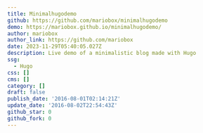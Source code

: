 ```yaml
---
title: Minimalhugodemo
github: https://github.com/mariobox/minimalhugodemo
demo: https://mariobox.github.io/minimalhugodemo/
author: mariobox
author_link: https://github.com/mariobox
date: 2023-11-29T05:40:05.027Z
description: Live demo of a minimalistic blog made with Hugo
ssg:
  - Hugo
css: []
cms: []
category: []
draft: false
publish_date: '2016-08-01T02:14:21Z'
update_date: '2016-08-02T22:54:43Z'
github_star: 0
github_fork: 0
---
```

